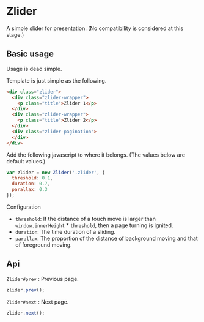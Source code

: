 # Zlider

A simple slider for presentation. (No compatibility is considered at this stage.)

## Basic usage

Usage is dead simple.

Template is just simple as the following.

```html
<div class="zlider">
  <div class="zlider-wrapper">
    <p class="title">Zlider 1</p>
  </div>
  <div class="zlider-wrapper">
    <p class="title">Zlider 2</p>
  </div>
  <div class="zlider-pagination">
  </div>
</div>
```

Add the following javascript to where it belongs. (The values below are default values.)

```javascript
var zlider = new Zlider('.zlider', {
  threshold: 0.1,
  duration: 0.7,
  parallax: 0.3
});
```

Configuration

+ `threshold`: If the distance of a touch move is larger than `window.innerHeight` * `threshold`, then a page turning is ignited.
+ `duration`: The time duration of a sliding.
+ `parallax`: The proportion of the distance of background moving and that of foreground moving.

## Api

`Zlider#prev` : Previous page.

```javascript
zlider.prev();
```

`Zlider#next` : Next page.

```javascript
zlider.next();
```

